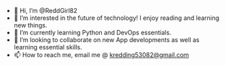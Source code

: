 - 👋 Hi, I’m @ReddGirl82
- 👀 I’m interested in the future of technology! I enjoy reading and learning new things.
- 🌱 I’m currently learning Python and DevOps essentials.
- 💞️ I’m looking to collaborate on new App developments as well as learning essential skills.
- 📫 How to reach me, email me @ kredding53082@gmail.com

<!---
ReddGirl82/ReddGirl82 is a ✨ special ✨ repository because its `README.md` (this file) appears on your GitHub profile.
You can click the Preview link to take a look at your changes.
--->
